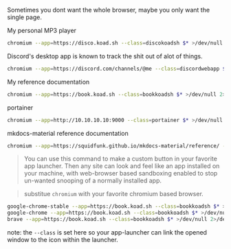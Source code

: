 Sometimes you dont want the whole browser, maybe you only want the single page.

My personal MP3 player
```bash
chromium --app=https://disco.koad.sh --class=discokoadsh $* >/dev/null 2>/dev/null & disown
```

Discord's desktop app is known to track the shit out of alot of things.
```bash
chromium --app=https://discord.com/channels/@me --class=discordwebapp $* >/dev/null 2>/dev/null & disown
```

My reference documentation  
```bash
chromium --app=https://book.koad.sh --class=bookkoadsh $* >/dev/null 2>/dev/null & disown
```

portainer  
```bash
chromium --app=http://10.10.10.10:9000 --class=portainer $* >/dev/null 2>/dev/null & disown
```

mkdocs-material reference documentation  
```bash
chromium --app=https://squidfunk.github.io/mkdocs-material/reference/ --class=docsmkdocsmaterial $* >/dev/null 2>/dev/null & disown
```

> You can use this command to make a custom button in your favorite app launcher.  Then any site can look and feel like an app installed on your machine, with web-browser based sandboxing enabled to stop un-wanted snooping of a normally installed app.  

> substitue `chromium` with your favorite chromium based browser.  
```bash 
google-chrome-stable --app=https://book.koad.sh --class=bookkoadsh $* >/dev/null 2>/dev/null & 
google-chrome --app=https://book.koad.sh --class=bookkoadsh $* >/dev/null 2>/dev/null & 
brave --app=https://book.koad.sh --class=bookkoadsh $* >/dev/null 2>/dev/null & 
```

note: the `--class` is set here so your app-launcher can link the opened window to the icon within the launcher.